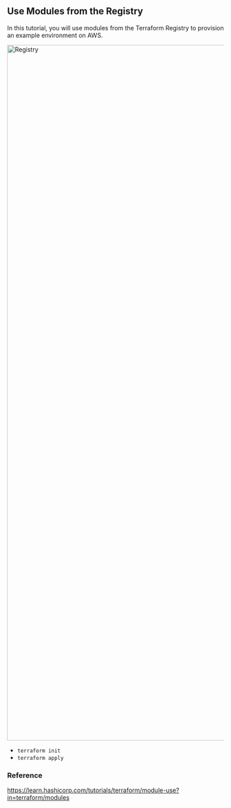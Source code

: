## Use Modules from the Registry
In this tutorial, you will use modules from the Terraform Registry to provision an example environment on AWS.

<img width="1617" alt="Registry" src="https://user-images.githubusercontent.com/33342822/150994671-7bf8e03c-c849-414d-a6f0-da71e236656b.png">

- `terraform init`
- `terraform apply`

### Reference
https://learn.hashicorp.com/tutorials/terraform/module-use?in=terraform/modules
